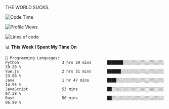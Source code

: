 THE WORLD SUCKS.

<!--START_SECTION:waka-->
![Code Time](http://img.shields.io/badge/Code%20Time-270%20hrs%2033%20mins-blue)

![Profile Views](http://img.shields.io/badge/Profile%20Views-0-blue)

![Lines of code](https://img.shields.io/badge/From%20Hello%20World%20I%27ve%20Written-1.5%20million%20lines%20of%20code-blue)

📊 **This Week I Spent My Time On** 

```text
💬 Programming Languages: 
Python                   3 hrs 29 mins       ███████░░░░░░░░░░░░░░░░░░   29.20 % 
Vue.js                   2 hrs 51 mins       ██████░░░░░░░░░░░░░░░░░░░   23.88 % 
Java                     1 hr 47 mins        ████░░░░░░░░░░░░░░░░░░░░░   14.95 % 
JavaScript               53 mins             ██░░░░░░░░░░░░░░░░░░░░░░░   07.38 % 
Rust                     50 mins             ██░░░░░░░░░░░░░░░░░░░░░░░   06.99 % 
```


<!--END_SECTION:waka-->
